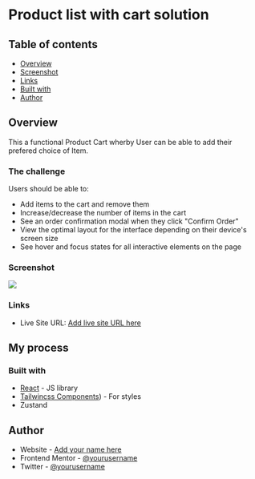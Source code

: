# Product list with cart solution

## Table of contents
  - [Overview](#overview)
  - [Screenshot](#screenshot)
  - [Links](#links)
  - [Built with](#built-with)
  - [Author](#author)

## Overview
This a functional Product  Cart wherby User can be able to add their prefered choice of Item. 

### The challenge
Users should be able to:
- Add items to the cart and remove them
- Increase/decrease the number of items in the cart
- See an order confirmation modal when they click "Confirm Order"
- View the optimal layout for the interface depending on their device's screen size
- See hover and focus states for all interactive elements on the page

### Screenshot

![](./screenshot.jpg)


### Links
- Live Site URL: [Add live site URL here](https://shopping-cart-ceountbzj-sylviaifyxs-projects.vercel.app/)

## My process

### Built with
- [React](https://reactjs.org/) - JS library
- [Tailwincss Components](https://tailwindcss.com/)) - For styles
- Zustand 




## Author

- Website - [Add your name here](https://www.your-site.com)
- Frontend Mentor - [@yourusername](https://www.frontendmentor.io/profile/yourusername)
- Twitter - [@yourusername](https://www.twitter.com/yourusername)

